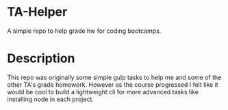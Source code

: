 # TA-Helper
A simple repo to help grade hw for coding bootcamps.

# Description
This repo was originally some simple gulp tasks to help me and some of the other TA's grade homework. However as the course progressed I felt like it would be cool to build a lightweight cli for more advanced tasks like installing node in each project. 